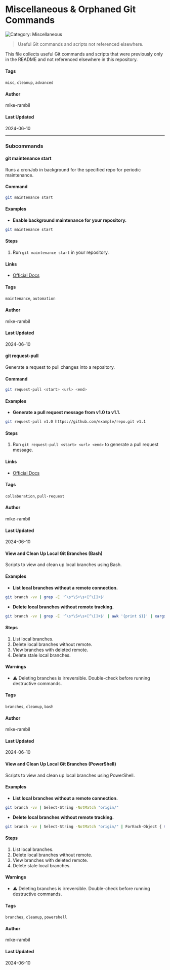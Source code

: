 # Miscellaneous & Orphaned Git Commands


![Category: Miscellaneous](https://img.shields.io/badge/Category-Miscellaneous-blue)
> Useful Git commands and scripts not referenced elsewhere.

This file collects useful Git commands and scripts that were previously only in the README and not referenced elsewhere in this repository.


#### Tags
`misc`, `cleanup`, `advanced`

#### Author
mike-rambil

#### Last Updated
2024-06-10

---

### Subcommands
#### git maintenance start
Runs a cronJob in background for the specified repo for periodic maintenance.

#### Command
```sh
git maintenance start
```

#### Examples
- **Enable background maintenance for your repository.**


```sh
git maintenance start
```


#### Steps
1. Run `git maintenance start` in your repository.


#### Links
- [Official Docs](https://git-scm.com/docs/git-maintenance)


#### Tags
`maintenance`, `automation`

#### Author
mike-rambil

#### Last Updated
2024-06-10

#### git request-pull
Generate a request to pull changes into a repository.

#### Command
```sh
git request-pull <start> <url> <end>
```

#### Examples
- **Generate a pull request message from v1.0 to v1.1.**


```sh
git request-pull v1.0 https://github.com/example/repo.git v1.1
```


#### Steps
1. Run `git request-pull <start> <url> <end>` to generate a pull request message.


#### Links
- [Official Docs](https://git-scm.com/docs/git-request-pull)


#### Tags
`collaboration`, `pull-request`

#### Author
mike-rambil

#### Last Updated
2024-06-10

#### View and Clean Up Local Git Branches (Bash)
Scripts to view and clean up local branches using Bash.

#### Examples
- **List local branches without a remote connection.**


```sh
git branch -vv | grep -E '^\s*\S+\s+[^\[]+$'
```
- **Delete local branches without remote tracking.**


```sh
git branch -vv | grep -E '^\s*\S+\s+[^\[]+$' | awk '{print $1}' | xargs git branch -D
```


#### Steps
1. List local branches.
2. Delete local branches without remote.
3. View branches with deleted remote.
4. Delete stale local branches.


#### Warnings
- ⚠️ Deleting branches is irreversible. Double-check before running destructive commands.


#### Tags
`branches`, `cleanup`, `bash`

#### Author
mike-rambil

#### Last Updated
2024-06-10

#### View and Clean Up Local Git Branches (PowerShell)
Scripts to view and clean up local branches using PowerShell.

#### Examples
- **List local branches without a remote connection.**


```sh
git branch -vv | Select-String -NotMatch "origin/"
```
- **Delete local branches without remote tracking.**


```sh
git branch -vv | Select-String -NotMatch "origin/" | ForEach-Object { $branch = ($_ -split "\s+")[1]; git branch -D $branch }
```


#### Steps
1. List local branches.
2. Delete local branches without remote.
3. View branches with deleted remote.
4. Delete stale local branches.


#### Warnings
- ⚠️ Deleting branches is irreversible. Double-check before running destructive commands.


#### Tags
`branches`, `cleanup`, `powershell`

#### Author
mike-rambil

#### Last Updated
2024-06-10


